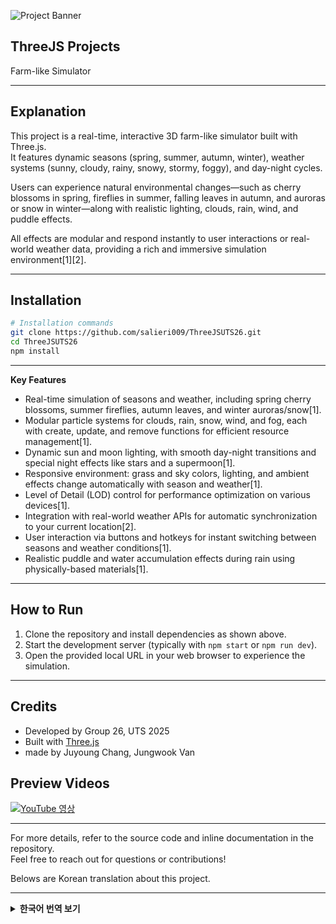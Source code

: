 ![Project Banner](https://capsule-render.vercel.app/api?type=waving&height=200&text=Group%2026%20Three.js%20Projects&fontAlign=80&fontAlignY=40&color=gradient)




## **ThreeJS Projects**
Farm-like Simulator

---

## Explanation

This project is a real-time, interactive 3D farm-like simulator built with Three.js.  
It features dynamic seasons (spring, summer, autumn, winter), weather systems (sunny, cloudy, rainy, snowy, stormy, foggy), and day-night cycles.  

Users can experience natural environmental changes—such as cherry blossoms in spring, fireflies in summer, falling leaves in autumn, and auroras or snow in winter—along with realistic lighting, clouds, rain, wind, and puddle effects.  

All effects are modular and respond instantly to user interactions or real-world weather data, providing a rich and immersive simulation environment[1][2].

---

## **Installation**

```bash
# Installation commands
git clone https://github.com/salieri009/ThreeJSUTS26.git
cd ThreeJSUTS26
npm install
```

---


**Key Features**

- Real-time simulation of seasons and weather, including spring cherry blossoms, summer fireflies, autumn leaves, and winter auroras/snow[1].
- Modular particle systems for clouds, rain, snow, wind, and fog, each with create, update, and remove functions for efficient resource management[1].
- Dynamic sun and moon lighting, with smooth day-night transitions and special night effects like stars and a supermoon[1].
- Responsive environment: grass and sky colors, lighting, and ambient effects change automatically with season and weather[1].
- Level of Detail (LOD) control for performance optimization on various devices[1].
- Integration with real-world weather APIs for automatic synchronization to your current location[2].
- User interaction via buttons and hotkeys for instant switching between seasons and weather conditions[1].
- Realistic puddle and water accumulation effects during rain using physically-based materials[1].

---

## **How to Run**

1. Clone the repository and install dependencies as shown above.
2. Start the development server (typically with `npm start` or `npm run dev`).
3. Open the provided local URL in your web browser to experience the simulation.

---

## **Credits**

- Developed by Group 26, UTS 2025
- Built with [Three.js](https://threejs.org/)
- made by Juyoung Chang, Jungwook Van


## **Preview Videos**  
[![YouTube 영상](https://img.youtube.com/vi/OhrsFjwetAg/0.jpg)](https://youtu.be/OhrsFjwetAg)

---

For more details, refer to the source code and inline documentation in the repository.  
Feel free to reach out for questions or contributions!


Belows are Korean translation about this project. 

---

<details>
<summary><strong>한국어 번역 보기</strong></summary>

# 그룹 26 프로젝트 소개

## **ThreeJS 프로젝트**

농장 시뮬레이터

---

## 설명

이 프로젝트는 Three.js로 제작된 실시간 인터랙티브 3D 농장 시뮬레이터입니다.
봄, 여름, 가을, 겨울의 계절 변화와 맑음, 흐림, 비, 눈, 폭풍, 안개 등 다양한 날씨 시스템, 낮과 밤의 주기를 특징으로 합니다.

사용자는 봄에는 벚꽃, 여름에는 반딧불이, 가을에는 낙엽, 겨울에는 오로라나 눈 같은 자연 환경의 변화를 경험할 수 있으며, 사실적인 조명, 구름, 비, 바람, 웅덩이 효과가 함께 제공됩니다.

모든 효과는 모듈화되어 있으며 사용자 상호작용이나 실제 날씨 데이터에 따라 즉시 반응하여 풍부하고 몰입감 있는 시뮬레이션 환경을 제공합니다\[1]\[2].

---

## **설치 방법**

```bash
# 설치 명령어
git clone https://github.com/salieri009/ThreeJSUTS26.git
cd ThreeJSUTS26
npm install
```

---

**주요 기능**

* 벚꽃이 피는 봄, 반딧불이가 날아다니는 여름, 낙엽이 떨어지는 가을, 오로라와 눈이 내리는 겨울 등 계절과 날씨의 실시간 시뮬레이션\[1]
* 구름, 비, 눈, 바람, 안개 등을 위한 모듈식 파티클 시스템. 각각 생성(create), 갱신(update), 제거(remove) 기능으로 효율적인 자원 관리 지원\[1]
* 태양과 달의 조명 변화, 부드러운 낮-밤 전환, 밤에는 별과 수퍼문 등 특수 효과 제공\[1]
* 계절과 날씨에 따라 자동으로 변하는 풀과 하늘의 색상, 조명, 주변 효과 등 반응형 환경 구성\[1]
* 다양한 기기에서 성능 최적화를 위한 LOD(Level of Detail) 제어 기능\[1]
* 실제 위치의 날씨 API와 통합하여 현재 날씨에 맞춰 자동 동기화\[2]
* 버튼과 단축키를 통한 사용자 상호작용으로 계절 및 날씨 즉시 전환 가능\[1]
* 물리 기반 머티리얼을 사용한 사실적인 빗물 고임 및 웅덩이 효과 구현\[1]

---

## **실행 방법**

1. 위 명령어를 사용해 레포지토리를 클론하고 의존성을 설치하세요.
2. 개발 서버를 시작합니다 (`npm start` 또는 `npm run dev`).
3. 브라우저에서 제공된 로컬 URL을 열어 시뮬레이션을 체험하세요.

---

## **제작진**

* UTS 2025년 그룹 26
* [Three.js](https://threejs.org/) 기반 제작

---

## **미리보기 영상**

[![YouTube 영상](https://img.youtube.com/vi/OhrsFjwetAg/0.jpg)](https://youtu.be/OhrsFjwetAg)

---

더 많은 정보는 레포지토리의 소스 코드와 인라인 문서를 참고하세요.
질문이나 기여를 원하시면 언제든지 연락 주세요!

</details>

